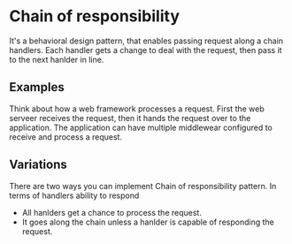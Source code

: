 # Chain of responsibility
It's a behavioral design pattern, that enables passing request along a chain handlers. Each handler gets a change to deal with the request, then pass it to the next hanlder in line.

## Examples 
Think about how a web framework processes a request. First the web serveer receives the request, then it hands the request over to the application. The application can have multiple middlewear configured to receive and process a request.

## Variations
There are two ways you can implement Chain of responsibility pattern. In terms of handlers ability to respond
- All hanlders get a chance to process the request.
- It goes along the chain unless a hanlder is capable of responding the request.


